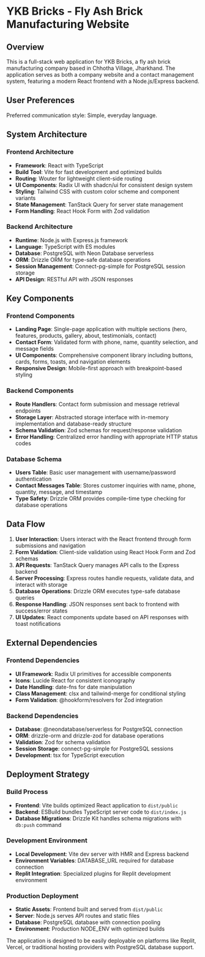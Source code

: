 # YKB Bricks - Fly Ash Brick Manufacturing Website

## Overview

This is a full-stack web application for YKB Bricks, a fly ash brick manufacturing company based in Chhotha Village, Jharkhand. The application serves as both a company website and a contact management system, featuring a modern React frontend with a Node.js/Express backend.

## User Preferences

Preferred communication style: Simple, everyday language.

## System Architecture

### Frontend Architecture
- **Framework**: React with TypeScript
- **Build Tool**: Vite for fast development and optimized builds
- **Routing**: Wouter for lightweight client-side routing
- **UI Components**: Radix UI with shadcn/ui for consistent design system
- **Styling**: Tailwind CSS with custom color scheme and component variants
- **State Management**: TanStack Query for server state management
- **Form Handling**: React Hook Form with Zod validation

### Backend Architecture
- **Runtime**: Node.js with Express.js framework
- **Language**: TypeScript with ES modules
- **Database**: PostgreSQL with Neon Database serverless
- **ORM**: Drizzle ORM for type-safe database operations
- **Session Management**: Connect-pg-simple for PostgreSQL session storage
- **API Design**: RESTful API with JSON responses

## Key Components

### Frontend Components
- **Landing Page**: Single-page application with multiple sections (hero, features, products, gallery, about, testimonials, contact)
- **Contact Form**: Validated form with phone, name, quantity selection, and message fields
- **UI Components**: Comprehensive component library including buttons, cards, forms, toasts, and navigation elements
- **Responsive Design**: Mobile-first approach with breakpoint-based styling

### Backend Components
- **Route Handlers**: Contact form submission and message retrieval endpoints
- **Storage Layer**: Abstracted storage interface with in-memory implementation and database-ready structure
- **Schema Validation**: Zod schemas for request/response validation
- **Error Handling**: Centralized error handling with appropriate HTTP status codes

### Database Schema
- **Users Table**: Basic user management with username/password authentication
- **Contact Messages Table**: Stores customer inquiries with name, phone, quantity, message, and timestamp
- **Type Safety**: Drizzle ORM provides compile-time type checking for database operations

## Data Flow

1. **User Interaction**: Users interact with the React frontend through form submissions and navigation
2. **Form Validation**: Client-side validation using React Hook Form and Zod schemas
3. **API Requests**: TanStack Query manages API calls to the Express backend
4. **Server Processing**: Express routes handle requests, validate data, and interact with storage
5. **Database Operations**: Drizzle ORM executes type-safe database queries
6. **Response Handling**: JSON responses sent back to frontend with success/error states
7. **UI Updates**: React components update based on API responses with toast notifications

## External Dependencies

### Frontend Dependencies
- **UI Framework**: Radix UI primitives for accessible components
- **Icons**: Lucide React for consistent iconography
- **Date Handling**: date-fns for date manipulation
- **Class Management**: clsx and tailwind-merge for conditional styling
- **Form Validation**: @hookform/resolvers for Zod integration

### Backend Dependencies
- **Database**: @neondatabase/serverless for PostgreSQL connection
- **ORM**: drizzle-orm and drizzle-zod for database operations
- **Validation**: Zod for schema validation
- **Session Storage**: connect-pg-simple for PostgreSQL sessions
- **Development**: tsx for TypeScript execution

## Deployment Strategy

### Build Process
- **Frontend**: Vite builds optimized React application to `dist/public`
- **Backend**: ESBuild bundles TypeScript server code to `dist/index.js`
- **Database Migrations**: Drizzle Kit handles schema migrations with `db:push` command

### Development Environment
- **Local Development**: Vite dev server with HMR and Express backend
- **Environment Variables**: DATABASE_URL required for database connection
- **Replit Integration**: Specialized plugins for Replit development environment

### Production Deployment
- **Static Assets**: Frontend built and served from `dist/public`
- **Server**: Node.js serves API routes and static files
- **Database**: PostgreSQL database with connection pooling
- **Environment**: Production NODE_ENV with optimized builds

The application is designed to be easily deployable on platforms like Replit, Vercel, or traditional hosting providers with PostgreSQL database support.